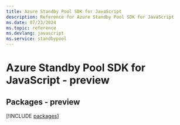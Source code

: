 ```yaml
---
title: Azure Standby Pool SDK for JavaScript
description: Reference for Azure Standby Pool SDK for JavaScript
ms.date: 07/23/2024
ms.topic: reference
ms.devlang: javascript
ms.service: standbypool
---
```

# Azure Standby Pool SDK for JavaScript - preview
## Packages - preview
[!INCLUDE [packages](standby-pool-index.md)]